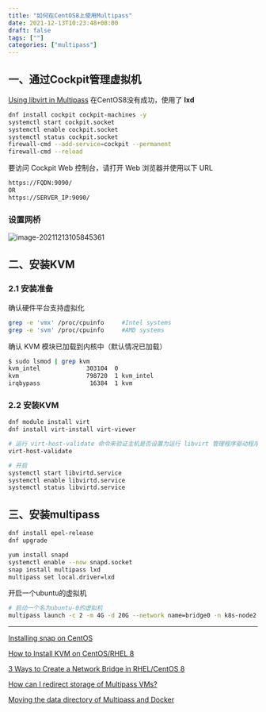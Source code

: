 ```yaml
---
title: "如何在CentOS8上使用Multipass"
date: 2021-12-13T10:23:48+08:00
draft: false
tags: [""]
categories: ["multipass"]
---
```


## 一、通过Cockpit管理虚拟机

[Using libvirt in Multipass](https://multipass.run/docs/using-libvirt) 在CentOS8没有成功，使用了 **lxd**

```bash
dnf install cockpit cockpit-machines -y
systemctl start cockpit.socket
systemctl enable cockpit.socket
systemctl status cockpit.socket
firewall-cmd --add-service=cockpit --permanent
firewall-cmd --reload
```



要访问 Cockpit Web 控制台，请打开 Web 浏览器并使用以下 URL

```bash
https://FQDN:9090/
OR
https://SERVER_IP:9090/
```



### 设置网桥

![image-20211213105845361](https://i.imgur.com/seirrNb.png)



## 二、安装KVM

### 2.1 安装准备

确认硬件平台支持虚拟化

```bash
grep -e 'vmx' /proc/cpuinfo		#Intel systems
grep -e 'svm' /proc/cpuinfo		#AMD systems
```



确认 KVM 模块已加载到内核中（默认情况已加载）

```bash
$ sudo lsmod | grep kvm
kvm_intel             303104  0
kvm                   798720  1 kvm_intel
irqbypass              16384  1 kvm
```



### 2.2 安装KVM

```bash
dnf module install virt 
dnf install virt-install virt-viewer

# 运行 virt-host-validate 命令来验证主机是否设置为运行 libvirt 管理程序驱动程序。
virt-host-validate

# 开启
systemctl start libvirtd.service
systemctl enable libvirtd.service
systemctl status libvirtd.service
```



## 三、安装multipass

```bash
dnf install epel-release
dnf upgrade

yum install snapd 
systemctl enable --now snapd.socket
snap install multipass lxd
multipass set local.driver=lxd
```



开启一个ubuntu的虚拟机

```bash
# 启动一个名为ubuntu-0的虚拟机
multipass launch -c 2 -m 4G -d 20G --network name=bridge0 -n k8s-node2 lts
```



---

[Installing snap on CentOS](https://snapcraft.io/docs/installing-snap-on-centos)

[How to Install KVM on CentOS/RHEL 8](https://www.tecmint.com/install-kvm-in-centos-8/)

[3 Ways to Create a Network Bridge in RHEL/CentOS 8](https://www.tecmint.com/create-network-bridge-in-rhel-centos-8/)

[How can I redirect storage of Multipass VMs?](https://askubuntu.com/questions/1248169/how-can-i-redirect-storage-of-multipass-vms)

[Moving the data directory of Multipass and Docker](https://lucasroesler.com/2020/12/moving-the-data-directory-of-multipass-and-docker/)

